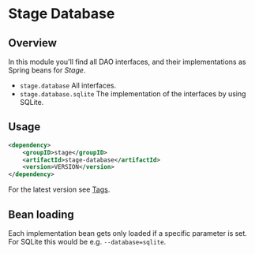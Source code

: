 # Stage Database

## Overview

In this module you'll find all DAO interfaces, and their implementations as
Spring beans for *Stage*.

- `stage.database` All interfaces.
- `stage.database.sqlite` The implementation of the interfaces by using SQLite.

## Usage

```xml
<dependency>
    <groupID>stage</groupID>
    <artifactId>stage-database</artifactId>
    <version>VERSION</version>
</dependency>
```

For the latest version see [Tags](https://github.com/ready-4-stage/stage/tags).

## Bean loading

Each implementation bean gets only loaded if a specific parameter is set. For
SQLite this would be e.g. `--database=sqlite`.
